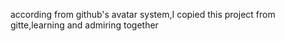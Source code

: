 according from github's avatar system,I copied this project from gitte,learning and admiring together
